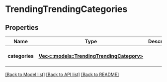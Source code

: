 # TrendingTrendingCategories

## Properties
Name | Type | Description | Notes
------------ | ------------- | ------------- | -------------
**categories** | [**Vec<::models::TrendingTrendingCategory>**](Trending.TrendingCategory.md) |  | [optional] [default to null]

[[Back to Model list]](../README.md#documentation-for-models) [[Back to API list]](../README.md#documentation-for-api-endpoints) [[Back to README]](../README.md)



